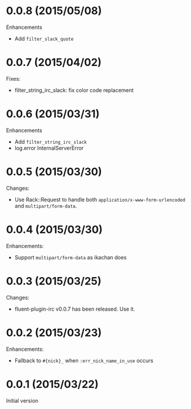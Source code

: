 # 0.0.8 (2015/05/08)

Enhancements

* Add `filter_slack_quote`

# 0.0.7 (2015/04/02)

Fixes:

* filter_string_irc_slack: fix color code replacement

# 0.0.6 (2015/03/31)

Enhancements

* Add `filter_string_irc_slack`
* log.error InternalServerError

# 0.0.5 (2015/03/30)

Changes:

* Use Rack::Request to handle both `application/x-www-form-urlencoded` and `multipart/form-data`.

# 0.0.4 (2015/03/30)

Enhancements:

* Support `multipart/form-data` as ikachan does

# 0.0.3 (2015/03/25)

Changes:

* fluent-plugin-irc v0.0.7 has been released. Use it.

# 0.0.2 (2015/03/23)

Enhancements:

* Fallback to `#{nick}_` when `:err_nick_name_in_use` occurs

# 0.0.1 (2015/03/22)

Initial version

